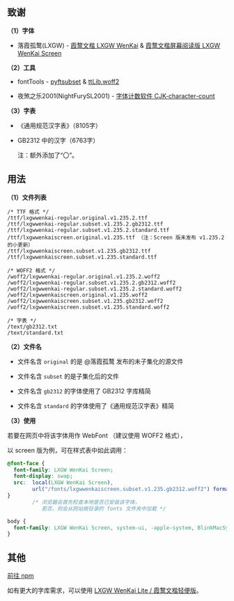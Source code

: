 
## 致谢

 **（1）字体**

- 落霞孤鹜(LXGW) - [霞鹜文楷 LXGW WenKai](https://github.com/lxgw/LxgwWenKai) & [霞鹜文楷屏幕阅读版 LXGW WenKai Screen](https://github.com/lxgw/LxgwWenKai-Screen)

 **（2）工具**

- fontTools - [pyftsubset](https://fonttools.readthedocs.io/en/latest/subset/) & [ttLib.woff2](https://fonttools.readthedocs.io/en/latest/index.html?highlight=woff2#utilities)

- 夜煞之乐2001(NightFurySL2001) - [字体计数软件 CJK-character-count](https://github.com/NightFurySL2001/CJK-character-count)

 **（3）字表**

- 《通用规范汉字表》（8105字）

- GB2312 中的汉字（6763字）

  注：额外添加了“〇”。



## 用法

 **（1）文件列表**

```
/* TTF 格式 */
/ttf/lxgwwenkai-regular.original.v1.235.2.ttf
/ttf/lxgwwenkai-regular.subset.v1.235.2.gb2312.ttf
/ttf/lxgwwenkai-regular.subset.v1.235.2.standard.ttf
/ttf/lxgwwenkaiscreen.original.v1.235.ttf （注：Screen 版未发布 v1.235.2 的小更新）
/ttf/lxgwwenkaiscreen.subset.v1.235.gb2312.ttf
/ttf/lxgwwenkaiscreen.subset.v1.235.standard.ttf

/* WOFF2 格式 */
/woff2/lxgwwenkai-regular.original.v1.235.2.woff2
/woff2/lxgwwenkai-regular.subset.v1.235.2.gb2312.woff2
/woff2/lxgwwenkai-regular.subset.v1.235.2.standard.woff2
/woff2/lxgwwenkaiscreen.original.v1.235.woff2
/woff2/lxgwwenkaiscreen.subset.v1.235.gb2312.woff2
/woff2/lxgwwenkaiscreen.subset.v1.235.standard.woff2

/* 字表 */
/text/gb2312.txt
/text/standard.txt
```

 **（2）文件名**

- 文件名含 `original` 的是 @落霞孤鹜 发布的未子集化的源文件

- 文件名含 `subset` 的是子集化后的文件

- 文件名含 `gb2312` 的字体使用了 GB2312 字库精简

- 文件名含 `standard` 的字体使用了《通用规范汉字表》精简


 **（3）使用**

若要在网页中将该字体用作 WebFont （建议使用 WOFF2 格式），

以 screen 版为例，可在样式表中如此调用：

```css
@font-face {
  font-family: LXGW WenKai Screen;
  font-display: swap;
  src:  local(LXGW WenKai Screen),
        url("/fonts/lxgwwenkaiscreen.subset.v1.235.gb2312.woff2") format("woff2");
}
        /* 浏览器会首先检查本地是否已安装该字体，
           若否，则会从网站根目录的 fonts 文件夹中加载 */

body {
  font-family: LXGW WenKai Screen, system-ui, -apple-system, BlinkMacSystemFont, sans-serif, serif;
}
```


## 其他

[前往 npm](https://www.npmjs.com/package/lxgw-wenkai-subset)

如有更大的字库需求，可以使用 [LXGW WenKai Lite / 霞鹜文楷轻便版](https://github.com/lxgw/LxgwWenKai-Lite/)。
